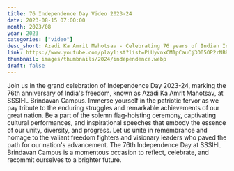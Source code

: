 ```yaml
---
title: 76 Independence Day Video 2023-24
date: 2023-08-15 07:00:00
month: 2023/08
year: 2023
categories: ["video"]
desc_short: Azadi Ka Amrit Mahotsav - Celebrating 76 years of Indian Independence at SSSIHL Brindavan Campus
link: https://www.youtube.com/playlist?list=PLUyvnxCM1pCauCj3O05OP2rNBBrt7cGY1
thumbnail: images/thumbnails/2024/independence.webp
draft: false
---
```


 Join us in the grand celebration of Independence Day 2023-24, marking the 76th anniversary of India's freedom, known as Azadi Ka Amrit Mahotsav, at SSSIHL Brindavan Campus. Immerse yourself in the patriotic fervor as we pay tribute to the enduring struggles and remarkable achievements of our great nation. Be a part of the solemn flag-hoisting ceremony, captivating cultural performances, and inspirational speeches that embody the essence of our unity, diversity, and progress. Let us unite in remembrance and homage to the valiant freedom fighters and visionary leaders who paved the path for our nation's advancement. The 76th Independence Day at SSSIHL Brindavan Campus is a momentous occasion to reflect, celebrate, and recommit ourselves to a brighter future.
